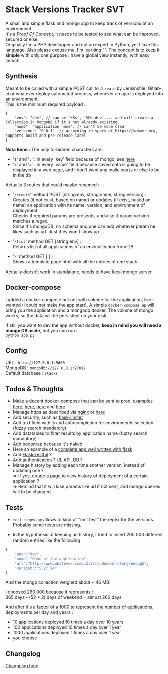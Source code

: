 # Stack Versions Tracker SVT
  
A small and simple flask and mongo app to keep track of versions of an environment.  
It's a *Proof Of Concept*, it needs to be tested to see what can be improved, secured or else.  
Originally I'm a PHP developper and not an expert in Python, yet I love this language. Also please excuse me, I'm learning ^^.
The concept is to keep it **simple** with only one purpose : have a global view instantly, with easy search.   
  
## Synthesis

Meant to be called with a simple POST call to `/create` by Jenkinsfile, Gitlab-ci or whatever deploy automated process, whenever an app is deployed into an environment.  
This is the minimum required payload :

```
{
    "env": "dev", // can be 'k8s', 'VMs-dev',... and will create a collection in MongoDB if it's not already existing
    "name": "application name", // can't be more clear
    "version": "0.0.1"  // according to specs of https://semver.org, supports build and pre-release label
}
```

**Nota Bene :** The only forbidden characters are:
 - '`$`' and '`.`' : In every 'key' field because of mongo, see [here](https://jira.mongodb.org/browse/SERVER-3229?focusedCommentId=36821&page=com.atlassian.jira.plugin.system.issuetabpanels:comment-tabpanel#comment-36821)
 - '`<`' and '`>`' : In every 'value' field because saved data is going to be displayed in a web page, and I don't want any malicious js or else to be in the db

  
Actually 3 routes that could maybe renamed :  

- '`/create`' method POST [string:env, string:name, string:version] :  
Creates (if not exist, based on name) or updates (if exist, based on name) an application with its name, version, and environment of deployment  
Checks if required params are presents, and also if param version matches a regex.  
Since it\'s mongoDB, no schema and one can add whatever param he likes such as url. Just they won\'t show up
  
- '`/list`' method GET [string:env] :  
Returns list of all applications of an env/collection from DB  

- '`/`' method GET [ ] :  
Shows a template page html with all the entries of one stack  

  
Actually doesn\'t work in standalone, needs to have local mongo server.  

## Docker-compose

I added a docker-compose but not with volume for the application, like I wanted (I could not make the app start).
A simple `docker-compose up` will bring you the application and a mongodb docker.
The volume of mongo works, so the data will be persistent on your disk.

If still you want to dev the app without docker, **keep in mind you will need a mongo DB aside**, but you can run :  
`python app.py`
  
## Config

URL : `http://127.0.0.1:5000`  
MongoDB : `mongodb://127.0.0.1:27017`  
Default database : `stacks`

## Todos & Thoughts

- Make a decent docker-compose that can be sent to prod, examples [here](https://hasura.io/blog/how-to-write-dockerfiles-for-python-web-apps-6d173842ae1d/), [here](http://www.patricksoftwareblog.com/using-docker-for-flask-application-development-not-just-production/), [here](https://netdevops.me/2017/flask-application-in-a-production-ready-container/) and [here](https://flask.palletsprojects.com/en/1.1.x/tutorial/deploy/)
- Manage https as described via [nginx](https://flask.palletsprojects.com/en/1.1.x/deploying/fastcgi/#configuring-nginx) or [here](https://blog.miguelgrinberg.com/post/running-your-flask-application-over-https) 
- Add security, such as [flask-limiter](https://flask-limiter.readthedocs.io/en/stable/)
- Add text field with js and autocompletion for environments selection (fuzzy search mandatory)
- Add datatables to filter results by application name (fuzzy search mandatory)
- Add bootstrap because it's naked
- Here an example of a [complete app well written with flask](https://www.freecodecamp.org/news/structuring-a-flask-restplus-web-service-for-production-builds-c2ec676de563/)
- Add [Flask-restful](https://flask-restful.readthedocs.io/en/latest/) ?
- Add authentication ? UI, API, DB ?
- Manage history by adding each time another version, instead of updating one ?  
 => If yes, create a page to view history of deployment of a certain application ?  
 => Remind that it will lose params like url if not sent, and mongo queries will to be changed

## Tests

 - `test_regex.py` allows to kind of "unit test" the regex for the versions. Probably some tests are missing.

 - In the hypothesis of keeping an history, I tried to insert 260 000 different random entries like the following :

```python
{
	"env":"dev",
	"name":"Name of the application",
	"url":"http://www.whatever.com:1337/random/url/long/enough",
	"version":"5.27.94"
}
```

And the mongo collection weighed about ~ 46 MB.  
  
I choosed 260 000 because it represents :  
365 days - (52 * 2) days of weekend = almost 260 days  

And after it\'s a factor of a 1000 to represent the number of applications, deployments per day and years :  
 - 10 applications deployed 10 times a day over 10 years  
 - 100 applications deployed 10 times a day over 1 year  
 - 1000 applications deployed 1 times a day over 1 year  
 - you choose



## Changelog

[Changelog here](./changelog.md)